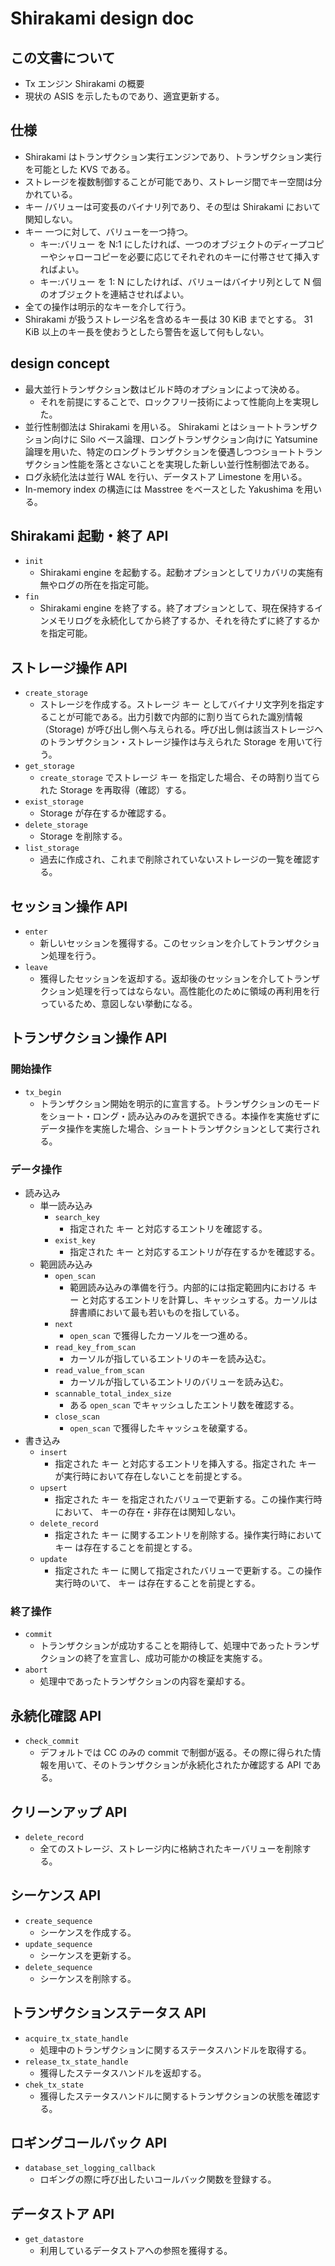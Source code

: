 # Shirakami design doc

## この文書について

* Tx エンジン Shirakami の概要
* 現状の ASIS を示したものであり、適宜更新する。

## 仕様

* Shirakami はトランザクション実行エンジンであり、トランザクション実行を可能とした KVS である。
* ストレージを複数制御することが可能であり、ストレージ間でキー空間は分かれている。
* キー /バリューは可変長のバイナリ列であり、その型は Shirakami において関知しない。
* キー 一つに対して、バリューを一つ持つ。
  + キー:バリュー を N:1 にしたければ、一つのオブジェクトのディープコピーやシャローコピーを必要に応じてそれぞれのキーに付帯させて挿入すればよい。
  + キー:バリュー を 1: N にしたければ、バリューはバイナリ列として N 個のオブジェクトを連結させればよい。
* 全ての操作は明示的なキーを介して行う。
* Shirakami が扱うストレージ名を含めるキー長は 30 KiB までとする。 31 KiB 以上のキー長を使おうとしたら警告を返して何もしない。

## design concept

* 最大並行トランザクション数はビルド時のオプションによって決める。
  + それを前提にすることで、ロックフリー技術によって性能向上を実現した。
* 並行性制御法は Shirakami を用いる。 Shirakami とはショートトランザクション向けに Silo ベース論理、ロングトランザクション向けに Yatsumine 論理を用いた、特定のロングトランザクションを優遇しつつショートトランザクション性能を落とさないことを実現した新しい並行性制御法である。
* ログ永続化法は並行 WAL を行い、データストア Limestone を用いる。
* In-memory index の構造には Masstree をベースとした Yakushima を用いる。

## Shirakami 起動・終了 API

* `init`
  + Shirakami engine を起動する。起動オプションとしてリカバリの実施有無やログの所在を指定可能。
* `fin`
  + Shirakami engine を終了する。終了オプションとして、現在保持するインメモリログを永続化してから終了するか、それを待たずに終了するかを指定可能。

## ストレージ操作 API

* `create_storage`
  + ストレージを作成する。ストレージ キー としてバイナリ文字列を指定することが可能である。出力引数で内部的に割り当てられた識別情報（Storage) が呼び出し側へ与えられる。呼び出し側は該当ストレージへのトランザクション・ストレージ操作は与えられた Storage を用いて行う。
* `get_storage`
  + `create_storage` でストレージ キー を指定した場合、その時割り当てられた Storage を再取得（確認）する。
* `exist_storage`
  + Storage が存在するか確認する。
* `delete_storage`
  + Storage を削除する。
* `list_storage`
  + 過去に作成され、これまで削除されていないストレージの一覧を確認する。

## セッション操作 API

* `enter`
  + 新しいセッションを獲得する。このセッションを介してトランザクション処理を行う。
* `leave`
  + 獲得したセッションを返却する。返却後のセッションを介してトランザクション処理を行ってはならない。高性能化のために領域の再利用を行っているため、意図しない挙動になる。

## トランザクション操作 API

### 開始操作
* `tx_begin`
  + トランザクション開始を明示的に宣言する。トランザクションのモードをショート・ロング・読み込みのみを選択できる。本操作を実施せずにデータ操作を実施した場合、ショートトランザクションとして実行される。

### データ操作

* 読み込み
  + 単一読み込み
    - `search_key`
      - 指定された キー と対応するエントリを確認する。
    - `exist_key`
      - 指定された キー と対応するエントリが存在するかを確認する。
  + 範囲読み込み
    - `open_scan`
      - 範囲読み込みの準備を行う。内部的には指定範囲内における キー と対応するエントリを計算し、キャッシュする。カーソルは辞書順において最も若いものを指している。
    - `next`
      - `open_scan` で獲得したカーソルを一つ進める。
    - `read_key_from_scan`
      - カーソルが指しているエントリのキーを読み込む。
    - `read_value_from_scan`
      - カーソルが指しているエントリのバリューを読み込む。
    - `scannable_total_index_size`
      - ある `open_scan` でキャッシュしたエントリ数を確認する。
    - `close_scan`
      - `open_scan` で獲得したキャッシュを破棄する。
* 書き込み
  + `insert`
    - 指定された キー と対応するエントリを挿入する。指定された キー が実行時において存在しないことを前提とする。
  + `upsert`
    - 指定された キー を指定されたバリューで更新する。この操作実行時において、 キーの存在・非存在は関知しない。
  + `delete_record`
    - 指定された キー に関するエントリを削除する。操作実行時において キー は存在することを前提とする。
  + `update`
    - 指定された キー に関して指定されたバリューで更新する。この操作実行時のいて、 キー は存在することを前提とする。

### 終了操作

* `commit`
  + トランザクションが成功することを期待して、処理中であったトランザクションの終了を宣言し、成功可能かの検証を実施する。
* `abort`
  + 処理中であったトランザクションの内容を棄却する。

## 永続化確認 API

* `check_commit`
  + デフォルトでは CC のみの commit で制御が返る。その際に得られた情報を用いて、そのトランザクションが永続化されたか確認する API である。

## クリーンアップ API

* `delete_record`
  + 全てのストレージ、ストレージ内に格納されたキーバリューを削除する。

## シーケンス API

* `create_sequence`
  + シーケンスを作成する。
* `update_sequence`
  + シーケンスを更新する。
* `delete_sequence`
  + シーケンスを削除する。

## トランザクションステータス API

* `acquire_tx_state_handle`
  + 処理中のトランザクションに関するステータスハンドルを取得する。
* `release_tx_state_handle`
  + 獲得したステータスハンドルを返却する。
* `chek_tx_state`
  + 獲得したステータスハンドルに関するトランザクションの状態を確認する。

## ロギングコールバック API

* `database_set_logging_callback`
  + ロギングの際に呼び出したいコールバック関数を登録する。

## データストア API

* `get_datastore`
  + 利用しているデータストアへの参照を獲得する。
